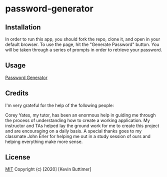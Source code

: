 # password-generator

## Installation

In order to run this app, you should fork the repo, clone it, and open in your default browser. To use the page, hit the "Generate Password" button. You will be taken through a series of prompts in order to retrieve your password.

## Usage

[Password Generator](https://user-images.githubusercontent.com/73902490/101714972-9b36c600-3a68-11eb-945b-5e5ec054db24.png)

## Credits

I'm very grateful for the help of the following people:

Corey Yates, my tutor, has been an enormous help in guiding me through the process of understanding how to create a working application. My instructor and TAs helped lay the ground work for me to create this project and are encouraging on a daily basis. A special thanks goes to my classmate John Erler for helping me out in a study session of ours and helping everything make more sense.

## License

[MIT](https://choosealicense.com/licenses/mit/) Copyright (c) [2020] [Kevin Buttimer]
